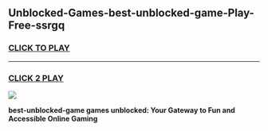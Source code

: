 
## Unblocked-Games-best-unblocked-game-Play-Free-ssrgq
<h3>
<a href="https://premium76.site?title=best-unblocked-game&ref=18A1">CLICK TO PLAY</a></h3>
<hr>

<h3>
<a href="https://premium76.site?title=best-unblocked-game&ref=18A1">CLICK 2 PLAY</a>
  
</h3>

<a href="https://premium76.site?title=best-unblocked-game&ref=18A1"><img src="https://clearcache.store/games.png"></a>


**best-unblocked-game games unblocked: Your Gateway to Fun and Accessible Online Gaming**

